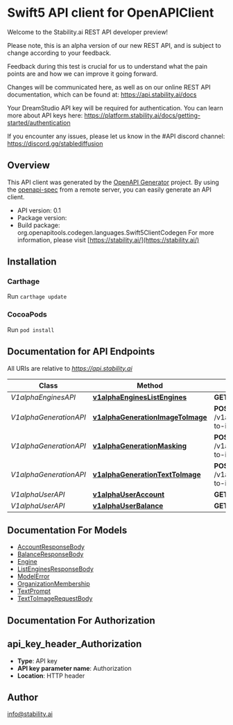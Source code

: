 # Swift5 API client for OpenAPIClient

Welcome to the Stability.ai REST API developer preview!

Please note, this is an alpha version of our new REST API, and is subject to change according to
your feedback.

Feedback during this test is crucial for us to understand what the pain points are and how we can
improve it going forward.

Changes will be communicated here, as well as on our online REST API documentation, which can be
found at: https://api.stability.ai/docs

Your DreamStudio API key will be required for authentication. You can learn more about API keys
here: https://platform.stability.ai/docs/getting-started/authentication

If you encounter any issues, please let us know in the #API discord channel:
https://discord.gg/stablediffusion


## Overview
This API client was generated by the [OpenAPI Generator](https://openapi-generator.tech) project.  By using the [openapi-spec](https://github.com/OAI/OpenAPI-Specification) from a remote server, you can easily generate an API client.

- API version: 0.1
- Package version: 
- Build package: org.openapitools.codegen.languages.Swift5ClientCodegen
For more information, please visit [https://stability.ai/](https://stability.ai/)

## Installation

### Carthage

Run `carthage update`

### CocoaPods

Run `pod install`

## Documentation for API Endpoints

All URIs are relative to *https://api.stability.ai*

Class | Method | HTTP request | Description
------------ | ------------- | ------------- | -------------
*V1alphaEnginesAPI* | [**v1alphaEnginesListEngines**](docs/V1alphaEnginesAPI.md#v1alphaengineslistengines) | **GET** /v1alpha/engines/list | list
*V1alphaGenerationAPI* | [**v1alphaGenerationImageToImage**](docs/V1alphaGenerationAPI.md#v1alphagenerationimagetoimage) | **POST** /v1alpha/generation/{engine_id}/image-to-image | image-to-image
*V1alphaGenerationAPI* | [**v1alphaGenerationMasking**](docs/V1alphaGenerationAPI.md#v1alphagenerationmasking) | **POST** /v1alpha/generation/{engine_id}/image-to-image/masking | image-to-image/masking
*V1alphaGenerationAPI* | [**v1alphaGenerationTextToImage**](docs/V1alphaGenerationAPI.md#v1alphagenerationtexttoimage) | **POST** /v1alpha/generation/{engine_id}/text-to-image | text-to-image
*V1alphaUserAPI* | [**v1alphaUserAccount**](docs/V1alphaUserAPI.md#v1alphauseraccount) | **GET** /v1alpha/user/account | account
*V1alphaUserAPI* | [**v1alphaUserBalance**](docs/V1alphaUserAPI.md#v1alphauserbalance) | **GET** /v1alpha/user/balance | balance


## Documentation For Models

 - [AccountResponseBody](docs/AccountResponseBody.md)
 - [BalanceResponseBody](docs/BalanceResponseBody.md)
 - [Engine](docs/Engine.md)
 - [ListEnginesResponseBody](docs/ListEnginesResponseBody.md)
 - [ModelError](docs/ModelError.md)
 - [OrganizationMembership](docs/OrganizationMembership.md)
 - [TextPrompt](docs/TextPrompt.md)
 - [TextToImageRequestBody](docs/TextToImageRequestBody.md)


## Documentation For Authorization


## api_key_header_Authorization

- **Type**: API key
- **API key parameter name**: Authorization
- **Location**: HTTP header


## Author

info@stability.ai

